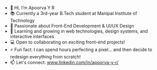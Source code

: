 - 👋 Hi, I’m Apoorva Y R
- 📚 Currently a 3rd-year B.Tech student at Manipal Institute of Technology
- 🎨 Passionate about Front-End Development & UI/UX Design
- 💞️ Learning and growing in web technologies, design systems, and interactive interfaces
- 💻 Open to collaborating on exciting front-end projects!
- ⚡ Fun fact: I can spend hours perfecting a pixel… and then decide to redesign everything from scratch!
- 📫 Let's connect: www.linkedin.com/in/apoorva-y-r/

<!---
Apoorva-Bhat23/Apoorva-Bhat23 is a ✨ special ✨ repository because its `README.md` (this file) appears on your GitHub profile.
You can click the Preview link to take a look at your changes.
--->
